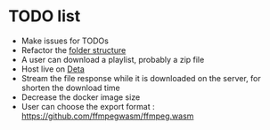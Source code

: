 # TODO list

- Make issues for TODOs
- Refactor the [folder structure](https://fastapi.tiangolo.com/tutorial/bigger-applications/)
- A user can download a playlist, probably a zip file
- Host live on [Deta](https://fastapi.tiangolo.com/deployment/deta/)
- Stream the file response while it is downloaded on the server, for shorten the download time
- Decrease the docker image size
- User can choose the export format : https://github.com/ffmpegwasm/ffmpeg.wasm
